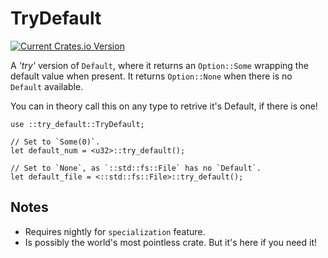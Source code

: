 # TryDefault

[![Current Crates.io Version](https://img.shields.io/crates/v/try_default.svg)](https://crates.io/crates/try_default)

A _'try'_ version of `Default`, where it returns an `Option::Some` wrapping the default value when present.
It returns `Option::None` when there is no `Default` available.

You can in theory call this on any type to retrive it's Default, if there is one!

```
use ::try_default::TryDefault;

// Set to `Some(0)`.
let default_num = <u32>::try_default();

// Set to `None`, as `::std::fs::File` has no `Default`.
let default_file = <::std::fs::File>::try_default();
```

## Notes

 * Requires nightly for `specialization` feature.
 * Is possibly the world's most pointless crate. But it's here if you need it!
